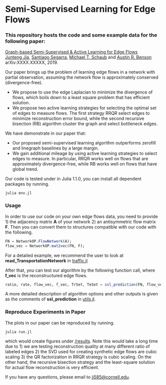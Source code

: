 # Semi-Supervised Learning for Edge Flows

### This repository hosts the code and some example data for the following paper:  
[Graph-based Semi-Supervised & Active Learning for Edge Flows](https://arxiv.org/abs/XXXX.XXXXX)  
[Junteng Jia](https://000justin000.github.io/), [Santiago Segarra](https://segarra.rice.edu/), [Michael T. Schaub](https://michaelschaub.github.io/) and [Austin R. Benson](https://www.cs.cornell.edu/~arb/)  
arXiv:XXXX.XXXXX, 2019.

Our paper brings up the problem of learning edge flows in a network with partial observation, assuming the network flow is approximately conserved (divergence-free).
- We propose to use the edge Laplacian to minimize the divergence of flows, which boils down to a least square problem that has efficient solution.
- We propose two active learning strategies for selecting the optimal set of edges to measure flows. The first strategy RRQR select edges to minimize reconstruction error bound, while the second recursive bisection (RB) algorithm cluster the graph and select bottleneck edges.


We have demonstrate in our paper that:
- Our proposed semi-supervised learning algorithm outperforms zerofill and linegraph baselines by a large margin.
- We gain additional mileage by using active learning strategies to select edges to measure. In particular, RRQR works well on flows that are approximately divergence-free, while RB works well on flows that have global trend.

Our code is tested under in Julia 1.1.0, you can install all dependent packages by running.
```
julia env.jl
```

### Usage
In order to use our code on your own edge flows data, you need to provide 1) the adjacency matrix **A** of your network 2) an antisymmetric flow matrix **F**. Then you can convert them to structures compatible with our code with the following.
```julia
FN = NetworkOP.FlowNetwork(A);
flow_vec = NetworkOP.mat2vec(FN, F);
```
For a detailed example, we recommend the user to look at **read_TransportationNetwork** in [traffic.jl](traffic.jl)

After that, you can test our algorithm by the following function call, where **f_vec** is the reconstructured edge flows.
```julia
ratio, rate, flow_vec, f_vec, TrSet, TeSet = ssl_prediction(FN, flow_vec)
```
A more detailed description of algorithm options and other outputs is given as the comments of **ssl_prediction** in [utils.jl](utils.jl).

### Reproduce Experiments in Paper
The plots in our paper can be reproduced by running.
```
julia run.jl
```
which would create figures under [/results](/results). Note this would take a long time due to 1) we are testing reconstruction quality at many different ratio of labeled edges 2) the SVD used for creating synthetic edge flows are cubic scaling 3) the QR factorization in RRQR strategy is cubic scaling. On the other hand, the recursive bisection strategy and the least-square solution for actual flow reconstruction is very efficient.

If you have any questions, please email to [jj585@cornell.edu](mailto:jj585@cornell.edu).
